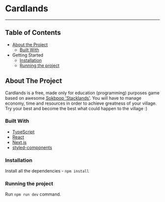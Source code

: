# Cardlands

---

## Table of Contents

- [About the Project](#about-the-project)
  - [Built With](#built-with)
- Getting Started
  - [Installation](#installation)
  - [Running the project](#running-the-project)

## About The Project

Cardlands is a free, made only for education (programming) purposes game based on awesome [Sokbpop 'Stacklands'](https://sokpop.itch.io/stacklands). You will have to manage economy, time and resources in order to achieve greatness of your village. Try your best and become the best what could happen to the village :)

### Built With

- [TypeScript](https://www.typescriptlang.org/)
- [React](https://reactjs.org/)
- [Next.js](https://nextjs.org)
- [styled-components](https://styled-components.com/)

### Installation

Install all the dependencies - `npm install`

### Running the project

Run `npm run dev` command.
